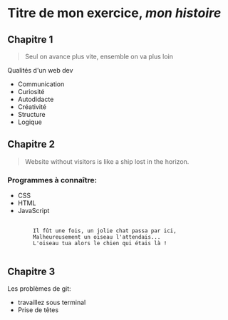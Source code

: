 ﻿# Titre de mon exercice, *mon histoire*

## Chapitre 1

> Seul on avance plus vite, ensemble on va plus loin

Qualités d'un web dev
* Communication
* Curiosité
* Autodidacte
* Créativité
* Structure
* Logique

## Chapitre 2  

>Website without visitors is like a ship lost in the horizon.

### Programmes à connaître:
* CSS
* HTML
* JavaScript

<pre>
	<code>
		Il fût une fois, un jolie chat passa par ici,
		Malheureusement un oiseau l'attendais...
		L'oiseau tua alors le chien qui étais là !
	</code>
</pre>

## Chapitre 3
Les problèmes de git:

* travaillez sous terminal
* Prise de têtes
